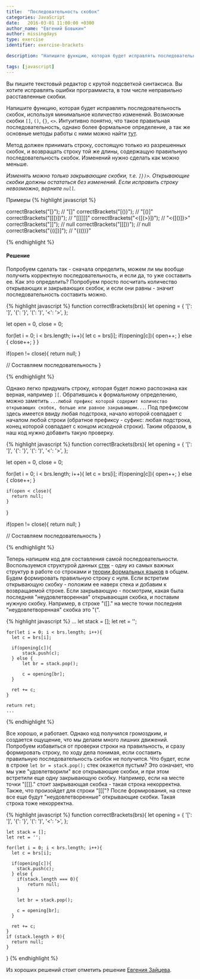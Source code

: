 ```yaml
---
title:  "Последовательность скобок"
categories: JavaScript
date:   2016-03-01 11:00:00 +0300
author_name: "Евгений Бовыкин"
author: missingdays
type: exercise
identifier: exercise-brackets

description: "Напишите функцию, которая будет исправлять последовательность скобок, используя минимальное количество изменений."

tags: [javascript]
---
```


Вы пишите текстовый редактор с крутой подсветкой синтаксиса. Вы хотите исправлять ошибки программиста, в том числе неправильно расставленные скобки.

Напишите функцию, которая будет исправлять последовательность скобок, используя минимальное количество изменений. Возможные скобки `[]`, `()`, `{}`, `<>`. Интуитивно понятно, что такое правильная последовательность, однако более формальное определение, а так же основные методы работы с ними можно найти [тут](http://neerc.ifmo.ru/wiki/index.php?title=%D0%9F%D1%80%D0%B0%D0%B2%D0%B8%D0%BB%D1%8C%D0%BD%D1%8B%D0%B5_%D1%81%D0%BA%D0%BE%D0%B1%D0%BE%D1%87%D0%BD%D1%8B%D0%B5_%D0%BF%D0%BE%D1%81%D0%BB%D0%B5%D0%B4%D0%BE%D0%B2%D0%B0%D1%82%D0%B5%D0%BB%D1%8C%D0%BD%D0%BE%D1%81%D1%82%D0%B8). 

Метод должен принимать строку, состоящую только из разрешенных скобок, и возвращать строку той же длины, содержащую правильную последовательность скобок. Изменений нужно сделать как можно меньше.

*Изменять можно только закрывающие скобки, т.е. `]})>`. Открывающие скобки должны остататься без изменений. Если исправить строку невозможно, верните `null`.*

Примеры
{% highlight javascript %}

correctBrackets("[}"); // "[]"
correctBrackets("[()}"); // "[()]"
correctBrackets("[[[)])"); // "[[[]]]"
correctBrackets("<{[(>}])"); // "<{[()]}>"
correctBrackets("]]"); // null
correctBrackets("[[[))"); // null
correctBrackets("{((])]"); // "{(())}"

{% endhighlight %}

#### Решение

Попробуем сделать так - сначала определить, можем ли мы вообще получить корректную последовательность, и если да, то уже составить ее. Как это определить? Попробуем просто посчитать количество открывающих и закрывающих скобок, и если они равны - значит последовательность составить можно.

{% highlight javascript %}
function correctBrackets(brs){
  let opening = {
    '[': ']',
    '{': '}',
    '(': ')',
    '<': '>',
  };

  let open = 0, close = 0;

  for(let i = 0; i < brs.length; i++){
    let c = brs[i];
    if(opening[c]){
      open++;
    } else {
      close++;
    }
  }

  if(open != close){
    return null;
  }

  // Составляем последовательность
}

{% endhighlight %}

Однако легко придумать строку, которая будет ложно распознана как верная, например `][`. Обратившись к формальному определению, можно заметить `...любой префикс которой содержит количество открывающих скобок, больше или равное закрывающим...`. Под префиксом здесь имеется ввиду любая подстрока, начало которой совпадает с началом любой строки (обратное префиксу - суфикс: любая подстрока, конец которой совпадает с концом исходной строки). Таким образом, в наш код нужно добавить такую проверку.

{% highlight javascript %}
function correctBrackets(brs){
  let opening = {
    '[': ']',
    '{': '}',
    '(': ')',
    '<': '>',
  };

  let open = 0, close = 0;

  for(let i = 0; i < brs.length; i++){
    let c = brs[i];
    if(opening[c]){
      open++;
    } else {
      close++;
    }

    if(open < close){
      return null;
    }
  }

  if(open != close){
    return null;
  }

  // Составляем последовательность
}

{% endhighlight %}

Теперь напишем код для составления самой последовательности. Воспользуемся структурой данных [стек](https://ru.wikipedia.org/wiki/%D0%A1%D1%82%D0%B5%D0%BA) - одну из самых важных структур в работе со строками и [теории формальных языков](https://ru.wikipedia.org/wiki/%D0%A4%D0%BE%D1%80%D0%BC%D0%B0%D0%BB%D1%8C%D0%BD%D1%8B%D0%B9_%D1%8F%D0%B7%D1%8B%D0%BA) в общем. Будем формировать правильную строку с нуля. Если встретим открывающую скобку - положим ее наверх стека и добавим к возвращаемой строке. Если закрывающую - посмотрим, какая была последняя "неудовлетворенная" открывающая скобка, и поставим нужную скобку. Например, в строке "([]." на месте точки последняя "неудовлетворенная" скобка это "(".

{% highlight javascript %}
  ...
    let stack = [];
    let ret = '';

    for(let i = 0; i < brs.length; i++){
      let c = brs[i];

      if(opening[c]){
          stack.push(c);
      } else {
          let br = stack.pop();

          c = opening[br];
      }

      ret += c;
    }

    return ret;
    ...
{% endhighlight %}

Все хорошо, и работает. Однако код получился громоздким, и создается ощущение, что мы делаем много лишних движений. Попробуем избавиться от проверки строки на правильность, и сразу формировать строку, по ходу дела понимая, если составить правильную последовательность скобок не получится. Что будет, если в строке `let br = stack.pop();` стек окажется пустым? Это означает, что мы уже "удовлетворили" все открывающие скобки, и при этом встретили еще одну закрывающую скобку. Например, если на месте точки "[[]]." стоит закрывающая скобка - такая строка некорректна. Также, что произойдет для строки "[[["? После формирования, на стеке все еще будут "неудовлетворенные" открывающие скобки. Такая строка тоже некорректна.

{% highlight javascript %}
function correctBrackets(brs){
    let opening = {
      '[': ']',
      '{': '}',
      '(': ')',
      '<': '>',
    };

    let stack = [];
    let ret = '';

    for(let i = 0; i < brs.length; i++){
      let c = brs[i];

      if(opening[c]){
        stack.push(c);
      } else {
        if(stack.length === 0){
            return null;
        }

        let br = stack.pop();

        c = opening[br];
      }

      ret += c;
    }
    if (stack.length > 0){
      return null;
    }
}
{% endhighlight %}

Из хороших решений стоит отметить решение [Евгения Зайцева](https://gist.github.com/z4o4z/119f3b0dc8c3a9ac4c56). 